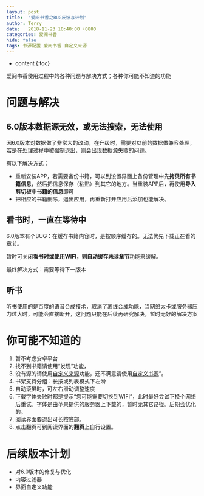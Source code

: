 ```yaml
---
layout: post
title:  "爱阅书香之BUG反馈与计划"
author: Terry
date:   2018-11-23 10:40:00 +0800
categories: 爱阅书香
hide: false
tags: 书源配置 爱阅书香 自定义来源
---
```

 
* content
{:toc}


爱阅书香使用过程中的各种问题与解决方式；各种你可能不知道的功能





# 问题与解决

## 6.0版本数据源无效，或无法搜索，无法使用

因6.0版本对数据做了非常大的改动，在升级时，需要对以前的数据做兼容处理，若是在处理过程中被强制退出，则会出现数据源失败的问题。

有以下解决方式：
* 重新安装APP，若需要备份书籍，可以到设置界面上备份管理中先**拷贝所有书籍信息**，然后把信息保存（粘贴）到其它的地方。当重装APP后，再使用**导入剪切板中书籍的信息**即可
* 把相应的书籍删除，退出应用，再重新打开应用后添加也能解决。

## 看书时，一直在等待中

6.0版本有个BUG：在缓存书籍内容时，是按顺序缓存的。无法优先下载正在看的章节。

暂时可关闭**看书时或使用WIFI，则自动缓存未读章节**功能来缓解。

最终解决方式：需要等待下一版本

## 听书

听书使用的是百度的语音合成技术，取消了离线合成功能，当网络太卡或服务器压力过大时，可能会直接断开，这问题只能在后续再研究解决，暂时无好的解决方案

# 你可能不知道的
1. 暂不考虑安卓平台
2. 找不到书籍请使用“发现”功能，
3. 没有源的请使用[自定义来源](/2018/02/23/sourceConfigs/)功能，还不满意请使用[自定义书源](/2018/11/14/bookConfigs/)”。
4. 书架支持分组：长按或列表模式下左滑
5. 自动滚屏时，可左右滑动调整速度
6. 下载字体失败时都是提示“您可能需要切换到WIFI”，此时最好尝试下换个网络后重试。字体是由苹果提供的服务器上下载的，暂时无其它路径。后期会优化的。
7. 阅读界面要退出可长按底部。
8. 点击翻页可到阅读界面的**翻页**上自行设置。

# 后续版本计划
* 对6.0版本的修复与优化
* 内容过滤器
* 界面自定义功能


